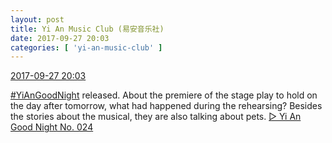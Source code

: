 ```yaml
---
layout: post
title: Yi An Music Club (易安音乐社)
date: 2017-09-27 20:03
categories: [ 'yi-an-music-club' ]
---
```


<div class="weibo-info">
  <a href="http://weibo.com/6094546964/FnMznEatP">2017-09-27 20:03</a>
</div>

[#YiAnGoodNight](http://weibo.com/p/10080892b104a59bff303ca883e7931b5b916e) released. About the premiere of the stage play to hold on the day after tomorrow, what had happened during the rehearsing? Besides the stories about the musical, they are also talking about pets. [▷ Yi An Good Night No. 024](http://www.ximalaya.com/78339006/sound/52499382/)

